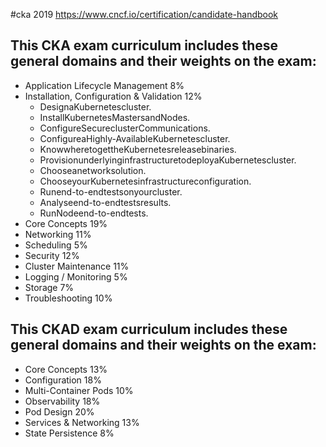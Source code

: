 #cka 2019
https://www.cncf.io/certification/candidate-handbook

## This CKA exam curriculum includes these general domains and their weights on the exam:
* Application Lifecycle Management 8%
* Installation, Configuration & Validation 12%
  * DesignaKubernetescluster.
  * InstallKubernetesMastersandNodes.
  * ConfigureSecureclusterCommunications.
  * ConfigureaHighly-AvailableKubernetescluster.
  * KnowwheretogettheKubernetesreleasebinaries.
  * ProvisionunderlyinginfrastructuretodeployaKubernetescluster.
  * Chooseanetworksolution.
  * ChooseyourKubernetesinfrastructureconfiguration.
  * Runend-to-endtestsonyourcluster.
  * Analyseend-to-endtestsresults.
  * RunNodeend-to-endtests.
* Core Concepts 19%
* Networking 11%
* Scheduling 5%
* Security 12%
* Cluster Maintenance 11%
* Logging / Monitoring 5%
* Storage 7%
* Troubleshooting 10%

## This CKAD exam curriculum includes these general domains and their weights on the exam:
* Core Concepts 13%
* Configuration 18%
* Multi-Container Pods 10%
* Observability 18%
* Pod Design 20%
* Services & Networking 13%
* State Persistence 8%
